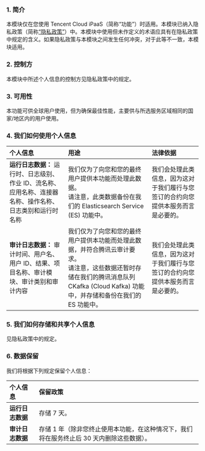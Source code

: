 ### 1\. 简介

本模块仅在您使用 Tencent Cloud iPaaS（简称“功能”）时适用。本模块已纳入隐私政策（简称[“隐私政策”](https://intl.cloud.tencent.com/document/product/301/17345 )）中。本模块中使用但未作定义的术语应具有在隐私政策中规定的含义。如果隐私政策与本模块之间发生任何冲突，对于此等不一致，本模块适用。

### 2\. 控制方

本模块中所述个人信息的控制方见隐私政策中的规定。

### 3\. 可用性

本功能可供全球用户使用，但为确保最佳性能，主要供与所选服务区域相同的国家/地区内的用户使用。

### 4\. 我们如何使用个人信息

| 个人信息 | 用途    | 法律依据   |
| :------------------------------------------------------------ | :------------------------------------------------------------ | :------------------------------------------------------------ |
| **运行日志数据：** 运行时、日志级别、作业 ID、流名称、应用名称、连接器名称、操作名称、日志类别和运行时名称 | 我们仅为了向您和您的最终用户提供本功能而处理此数据。<br>请注意，此类数据备份在我们的 Elasticsearch Service (ES) 功能中。| 我们会处理此类信息，因为这对于我们履行与您签订的合约向您提供本服务而言是必要的。 |
| **审计日志数据：** 审计时间、用户名、用户 ID、结果、项目名称、审计模块、审计类别和审计内容 | 我们仅为了向您和您的最终用户提供本功能而处理此数据，并符合腾讯云审计要求。<br>请注意，这些数据还暂时存储在我们的腾讯消息队列 CKafka (Cloud Kafka) 功能中，并存储和备份在我们的 ES 功能中。 | 我们会处理此类信息，因为这对于我们履行与您签订的合约向您提供本服务而言是必要的。 |


### 5\. 我们如何存储和共享个人信息

见隐私政策中的规定。

### 6\. 数据保留

我们将根据下列规定保留个人信息：

| 个人信息 | 保留政策    |
| :-------------------- | :------------------------------------------------------------ |
| **运行日志数据**    | 存储 7 天。 |
| **审计日志数据**       | 存储 1 年（除非您终止使用本功能，在这种情况下，我们将在服务终止后 30 天内删除这些数据）。 |
